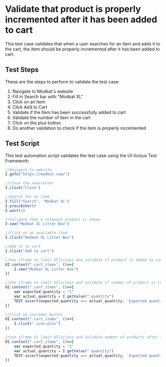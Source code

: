 # Validate that product is properly incremented after it has been added to cart

This test case validates that when a user searches for an item and adds it to the cart, the item should be properly incremented after it has been added to cart.

## Test Steps

These are the steps to perform to validate the test case:

1. Navigate to Modkat's website
2. Fill in Search bar with "Modkat XL"
3. Click on an item
4. Click Add to Cart
5. Validate if the Item has been successfully added to cart
6. Validate the number of item in the cart
7. Click on the plus button
8. Do another validation to check if the item is properly incremented

## Test Script

This test automation script validates the test case using the UI-licious Test Framework:
```javascript
//Navigate to website
I.goTo("https://modkat.com/")

//close the newsletter
I.click("Close")

//Search for an item
I.fill("Search", "Modkat XL")
I.pressEnter()
I.wait(5)

//Validate that a relevant product is shown
I.see("Modkat XL Litter Box")

//Click on an available item
I.click("Modkat XL Litter Box")

//Add it to cart
I.click("Add to cart")

//Use iframe to limit UIlicious and validate if product is added to cart
UI.context(".cart_items", ()=>{
	I.see("Modkat XL Litter box")
})

//Use iframe to limit UIlicious and validate if number of product is correct
UI.context(".cart_items", ()=>{
	var expected_quantity = "1"
	var actual_quantity = I.getValue(".quantity")
	TEST.assert(expected_quantity === actual_quantity, `Expected quantity is ${expected_quantity}, got ${actual_quantity}`)
})

//Click on incremet button
UI.context(".cart_items", ()=>{
	I.click(".icon-plus")
})

//Use iframe to limit UIlicious and validate number of products after increment
UI.context(".cart_items", ()=>{
	var expected_quantity = "2"
	var actual_quantity = I.getValue(".quantity")
	TEST.assert(expected_quantity === actual_quantity, `Expected quantity is ${expected_quantity}, got ${actual_quantity}`)
})
```
